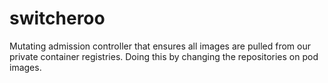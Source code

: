# switcheroo

Mutating admission controller that ensures all images are pulled from our private container registries. 
Doing this by changing the repositories on pod images.  

